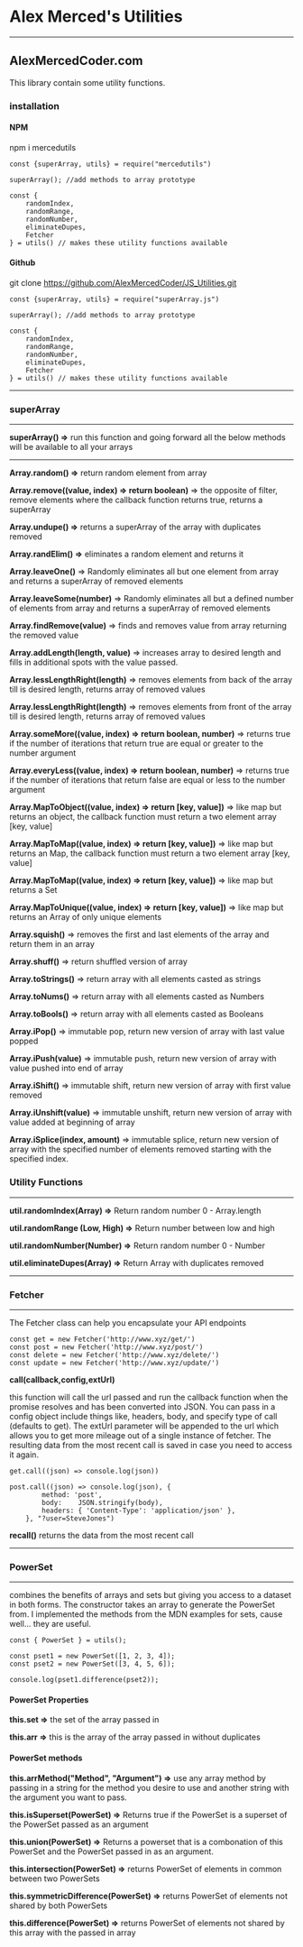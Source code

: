 # Alex Merced's Utilities

---

## AlexMercedCoder.com

This library contain some utility functions.

### installation

#### NPM

npm i mercedutils

```
const {superArray, utils} = require("mercedutils")

superArray(); //add methods to array prototype

const {
    randomIndex,
    randomRange,
    randomNumber,
    eliminateDupes,
    Fetcher
} = utils() // makes these utility functions available
```

#### Github

git clone https://github.com/AlexMercedCoder/JS_Utilities.git

```
const {superArray, utils} = require("superArray.js")

superArray(); //add methods to array prototype

const {
    randomIndex,
    randomRange,
    randomNumber,
    eliminateDupes,
    Fetcher
} = utils() // makes these utility functions available

```

---

### superArray

---

**superArray() =>** run this function and going forward all the below methods will be available to all your arrays

---

**Array.random() =>** return random element from array

**Array.remove((value, index) => return boolean)** => the opposite of filter, remove elements where the callback function returns true, returns a superArray

**Array.undupe() =>** returns a superArray of the array with duplicates removed

**Array.randElim() =>** eliminates a random element and returns it

**Array.leaveOne()** => Randomly eliminates all but one element from array and returns a superArray of removed elements

**Array.leaveSome(number)** => Randomly eliminates all but a defined number of elements from array and returns a superArray of removed elements

**Array.findRemove(value)** => finds and removes value from array returning the removed value

**Array.addLength(length, value)** => increases array to desired length and fills in additional spots with the value passed.

**Array.lessLengthRight(length)** => removes elements from back of the array till is desired length, returns array of removed values

**Array.lessLengthRight(length)** => removes elements from front of the array till is desired length, returns array of removed values

**Array.someMore((value, index) => return boolean, number)** => returns true if the number of iterations that return true are equal or greater to the number argument

**Array.everyLess((value, index) => return boolean, number)** => returns true if the number of iterations that return false are equal or less to the number argument

**Array.MapToObject((value, index) => return [key, value])** => like map but returns an object, the callback function must return a two element array [key, value]

**Array.MapToMap((value, index) => return [key, value])** => like map but returns an Map, the callback function must return a two element array [key, value]

**Array.MapToMap((value, index) => return [key, value])** => like map but returns a Set

**Array.MapToUnique((value, index) => return [key, value])** => like map but returns an Array of only unique elements

**Array.squish()** => removes the first and last elements of the array and return them in an array

**Array.shuff()** => return shuffled version of array

**Array.toStrings()** => return array with all elements casted as strings

**Array.toNums()** => return array with all elements casted as Numbers

**Array.toBools()** => return array with all elements casted as Booleans

**Array.iPop()** => immutable pop, return new version of array with last value popped

**Array.iPush(value)** => immutable push, return new version of array with value pushed into end of array

**Array.iShift()** => immutable shift, return new version of array with first value removed

**Array.iUnshift(value)** => immutable unshift, return new version of array with value added at beginning of array

**Array.iSplice(index, amount)** => immutable splice, return new version of array with the specified number of elements removed starting with the specified index.

### Utility Functions

---

**util.randomIndex(Array) =>** Return random number 0 - Array.length

**util.randomRange (Low, High) =>** Return number between low and high

**util.randomNumber(Number) =>** Return random number 0 - Number

**util.eliminateDupes(Array) =>** Return Array with duplicates removed

---

### Fetcher

---

The Fetcher class can help you encapsulate your API endpoints

```
const get = new Fetcher('http://www.xyz/get/')
const post = new Fetcher('http://www.xyz/post/')
const delete = new Fetcher('http://www.xyz/delete/')
const update = new Fetcher('http://www.xyz/update/')
```

**call(callback,config,extUrl)**

this function will call the url passed and run the callback function when the promise resolves and has been converted into JSON. You can pass in a config object include things like, headers, body, and specify type of call (defaults to get). The extUrl parameter will be appended to the url which allows you to get more mileage out of a single instance of fetcher. The resulting data from the most recent call is saved in case you need to access it again.

```
get.call((json) => console.log(json))

post.call((json) => console.log(json), {
        method: 'post',
        body:    JSON.stringify(body),
        headers: { 'Content-Type': 'application/json' },
    }, "?user=SteveJones")

```

**recall()**
returns the data from the most recent call

---

### PowerSet

---

combines the benefits of arrays and sets but giving you access to a dataset in both forms. The constructor takes an array to generate the PowerSet from. I implemented the methods from the MDN examples for sets, cause well... they are useful.

```
const { PowerSet } = utils();

const pset1 = new PowerSet([1, 2, 3, 4]);
const pset2 = new PowerSet([3, 4, 5, 6]);

console.log(pset1.difference(pset2));
```

#### PowerSet Properties

**this.set =>** the set of the array passed in

**this.arr =>** this is the array of the array passed in without duplicates

#### PowerSet methods

**this.arrMethod("Method", "Argument") =>** use any array method by passing in a string for the method you desire to use and another string with the argument you want to pass.

**this.isSuperset(PowerSet) =>** Returns true if the PowerSet is a superset of the PowerSet passed as an argument

**this.union(PowerSet) =>** Returns a powerset that is a combonation of this PowerSet and the PowerSet passed in as an argument.

**this.intersection(PowerSet) =>** returns PowerSet of elements in common between two PowerSets

**this.symmetricDifference(PowerSet) =>** returns PowerSet of elements not shared by both PowerSets

**this.difference(PowerSet) =>** returns PowerSet of elements not shared by this array with the passed in array
